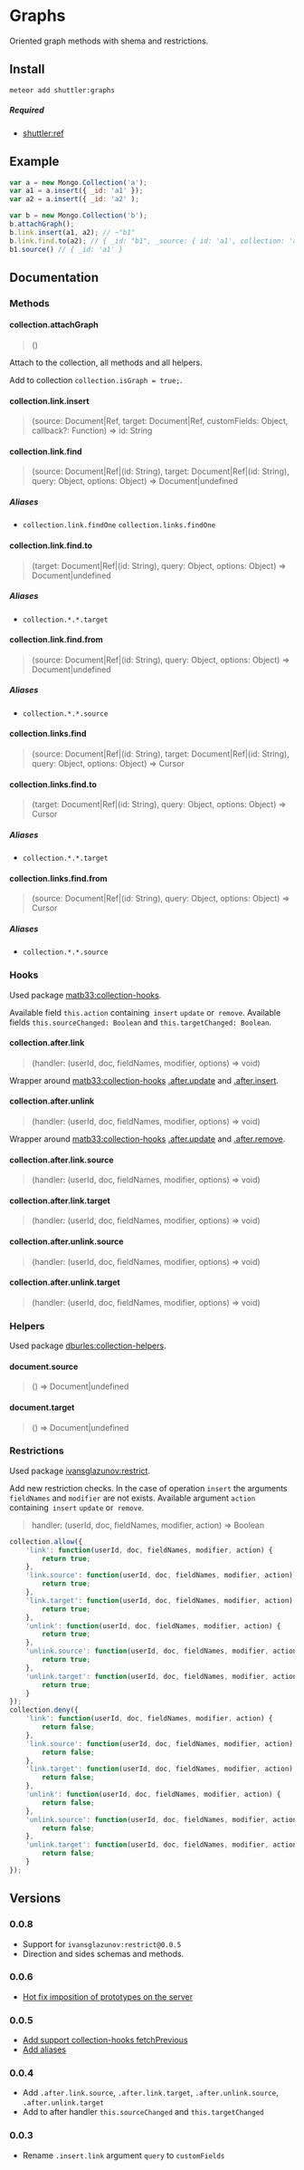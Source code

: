 # Graphs

Oriented graph methods with shema and restrictions.

## Install

```
meteor add shuttler:graphs
```

##### Required
* [shuttler:ref](https://github.com/meteor-shuttler/ref)

## Example

```js
var a = new Mongo.Collection('a');
var a1 = a.insert({ _id: 'a1' });
var a2 = a.insert({ _id: 'a2' );

var b = new Mongo.Collection('b');
b.attachGraph();
b.link.insert(a1, a2); // ~"b1"
b.link.find.to(a2); // { _id: "b1", _source: { id: 'a1', collection: 'a' }, _target: { id: 'a1', collection: 'a' } }
b1.source() // { _id: 'a1' }
```

## Documentation

### Methods

#### collection.attachGraph
> ()

Attach to the collection, all methods and all helpers.

Add to collection `collection.isGraph = true;`.

#### collection.link.insert
> (source: Document|Ref, target: Document|Ref, customFields: Object, callback?: Function) => id: String

#### collection.link.find
> (source: Document|Ref|(id: String), target: Document|Ref|(id: String), query: Object, options: Object) => Document|undefined

##### Aliases
* `collection.link.findOne` `collection.links.findOne`

#### collection.link.find.to
> (target: Document|Ref|(id: String), query: Object, options: Object) => Document|undefined

##### Aliases
* `collection.*.*.target`

#### collection.link.find.from
> (source: Document|Ref|(id: String), query: Object, options: Object) => Document|undefined

##### Aliases
* `collection.*.*.source`

#### collection.links.find
> (source: Document|Ref|(id: String), target: Document|Ref|(id: String), query: Object, options: Object) => Cursor

#### collection.links.find.to
> (target: Document|Ref|(id: String), query: Object, options: Object) => Cursor

##### Aliases
* `collection.*.*.target`

#### collection.links.find.from
> (source: Document|Ref|(id: String), query: Object, options: Object) => Cursor

##### Aliases
* `collection.*.*.source`

### Hooks
Used package [matb33:collection-hooks](https://github.com/matb33/meteor-collection-hooks).

Available field `this.action` containing` insert` `update` or` remove`.
Available fields `this.sourceChanged: Boolean` and `this.targetChanged: Boolean`.

#### collection.after.link
> (handler: (userId, doc, fieldNames, modifier, options) => void)

Wrapper around [matb33:collection-hooks](https://github.com/matb33/meteor-collection-hooks) [.after.update](https://github.com/matb33/meteor-collection-hooks#beforeupdateuserid-doc-fieldnames-modifier-options) and [.after.insert](https://github.com/matb33/meteor-collection-hooks#afterinsertuserid-doc).

#### collection.after.unlink
> (handler: (userId, doc, fieldNames, modifier, options) => void)

Wrapper around [matb33:collection-hooks](https://github.com/matb33/meteor-collection-hooks) [.after.update](https://github.com/matb33/meteor-collection-hooks#beforeupdateuserid-doc-fieldnames-modifier-options) and [.after.remove](https://github.com/matb33/meteor-collection-hooks#afterremoveuserid-doc).

#### collection.after.link.source
> (handler: (userId, doc, fieldNames, modifier, options) => void)

#### collection.after.link.target
> (handler: (userId, doc, fieldNames, modifier, options) => void)

#### collection.after.unlink.source
> (handler: (userId, doc, fieldNames, modifier, options) => void)

#### collection.after.unlink.target
> (handler: (userId, doc, fieldNames, modifier, options) => void)

### Helpers
Used package [dburles:collection-helpers](https://github.com/dburles/meteor-collection-helpers/).

#### document.source
> () => Document|undefined

#### document.target
> () => Document|undefined

### Restrictions
Used package [ivansglazunov:restrict](https://github.com/ivansglazunov/meteor-restrict).

Add new restriction checks. In the case of operation `insert` the arguments `fieldNames` and `modifier` are not exists. Available argument `action` containing` insert` `update` or` remove`.

> handler: (userId, doc, fieldNames, modifier, action) => Boolean

```js
collection.allow({
    'link': function(userId, doc, fieldNames, modifier, action) {
    	return true;
    },
    'link.source': function(userId, doc, fieldNames, modifier, action) {
    	return true;
    },
    'link.target': function(userId, doc, fieldNames, modifier, action) {
    	return true;
    },
    'unlink': function(userId, doc, fieldNames, modifier, action) {
    	return true;
    },
    'unlink.source': function(userId, doc, fieldNames, modifier, action) {
    	return true;
    },
    'unlink.target': function(userId, doc, fieldNames, modifier, action) {
    	return true;
    }
});
collection.deny({
    'link': function(userId, doc, fieldNames, modifier, action) {
    	return false;
    },
    'link.source': function(userId, doc, fieldNames, modifier, action) {
    	return false;
    },
    'link.target': function(userId, doc, fieldNames, modifier, action) {
    	return false;
    },
    'unlink': function(userId, doc, fieldNames, modifier, action) {
    	return false;
    },
    'unlink.source': function(userId, doc, fieldNames, modifier, action) {
    	return false;
    },
    'unlink.target': function(userId, doc, fieldNames, modifier, action) {
    	return false;
    }
});
```

## Versions

### 0.0.8
* Support for `ivansglazunov:restrict@0.0.5`
* Direction and sides schemas and methods.

### 0.0.6
* [Hot fix imposition of prototypes on the server](https://github.com/meteor-shuttler/graphs/issues/5)

### 0.0.5
* [Add support collection-hooks fetchPrevious](https://github.com/meteor-shuttler/graphs/issues/2)
* [Add aliases](https://github.com/meteor-shuttler/graphs/issues/3)

### 0.0.4
* Add `.after.link.source`, `.after.link.target`, `.after.unlink.source`, `.after.unlink.target`
* Add to after handler `this.sourceChanged` and `this.targetChanged`

### 0.0.3
* Rename `.insert.link` argument `query` to `customFields`